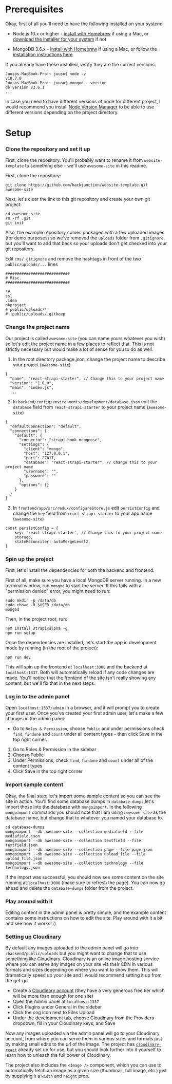# Prerequisites

Okay, first of all you'll need to have the following installed on your system:

-   Node.js 10.x or higher - [install with Homebrew](https://www.dyclassroom.com/howto-mac/how-to-install-nodejs-and-npm-on-mac-using-homebrew) if using a Mac, or [download the installer for your system](https://nodejs.org/en/download/current/) if not

*   MongoDB 3.6.x - [install with Homebrew](https://treehouse.github.io/installation-guides/mac/mongo-mac.html) if using a Mac, or follow the [installation instructions here](https://docs.mongodb.com/manual/installation/)

If you already have these installed, verify they are the correct versions:

```
Juusos-MacBook-Pro:~ juuso$ node -v
v10.7.0
Juusos-MacBook-Pro:~ juuso$ mongod --version
db version v3.6.1
...
```

In case you need to have different versions of node for different project, I would recommend you install [Node Version Manager](https://github.com/creationix/nvm) to be able to use different versions depending on the project directory.

# Setup

### Clone the repository and set it up

First, clone the repository. You'll probably want to rename it from `website-template` to something else - we'll use `awesome-site` in this readme.

First, clone the repository:

```
git clone https://github.com/hackjunction/website-template.git awesome-site
```

Next, let's clear the link to this git repository and create your own git project:

```
cd awesome-site
rm -rf .git
git init
```

Also, the example repository comes packaged with a few uploaded images (for demo purposes) so we've removed the `uploads` folder from `.gitignore`, but you'll want to add that back so your uploads don't get checked into your git repository.

Edit `cms/.gitignore` and remove the hashtags in front of the two `public/uploads/...` lines

```
############################
# Misc.
############################

*#
ssl
.idea
nbproject
# public/uploads/*
# !public/uploads/.gitkeep

```

### Change the project name

Our project is called `awesome-site` (you can name yours whatever you wish) so let's edit the project name in a few places to reflect that. This is not strictly necessary but would make a lot of sense for you to do as well.

1. In the root directory package.json, change the project name to describe your project (`awesome-site`)

```
{
  "name": "react-strapi-starter", // Change this to your project name
  "version": "1.0.0",
  "main": "index.js",
  ...
```

2. In `backend/config/environments/development/database.json` edit the `database` field from `react-strapi-starter` to your project name (`awesome-site`)

```
{
  "defaultConnection": "default",
  "connections": {
    "default": {
      "connector": "strapi-hook-mongoose",
      "settings": {
        "client": "mongo",
        "host": "127.0.0.1",
        "port": 27017,
        "database": "react-strapi-starter", // Change this to your project name
        "username": "",
        "password": ""
      },
      "options": {}
    }
  }
}
```

3. In `frontend/app/src/redux/configureStore.js` edit `persistConfig` and change the `key` field from `react-strapi-starter` to your app name (`awesome-site`)

```
const persistConfig = {
	key: 'react-strapi-starter', // Change this to your project name
	storage,
	stateReconciler: autoMergeLevel2,
}
```

### Spin up the project

First, let's install the dependencies for both the backend and frontend.

First of all, make sure you have a local MongoDB server running. In a new terminal window, run `mongod` to start the server. If this fails with a "permission denied" error, you might need to run:

```
sudo mkdir -p /data/db
sudo chown -R $USER /data/db
mongod
```

Then, in the project root, run:

```
npm install strapi@alpha -g
npm run setup
```

Once the dependencies are installed, let's start the app in development mode by running (in the root of the project):

```
npm run dev
```

This will spin up the frontend at `localhost:3000` and the backend at `localhost:1337`. Both will automatically reload if any code changes are made. You'll notice that the frontend of the site isn't really showing any content, but we'll fix that in the next steps.

### Log in to the admin panel

Open `localhost:1337/admin` in a browser, and it will prompt you to create your first user. Once you've created your first admin user, let's make a few changes in the admin panel:

-   Go to `Roles & Permission`, choose `Public` and under permissions check `find`, `findone` and `count` under all content types - then click Save in the top right corner.

1. Go to Roles & Permission in the sidebar
2. Choose Public
3. Under Permissions, check `find`, `findone` and `count` under all of the content types
4. Click Save in the top right corner

### Import sample content

Okay, the final step: let's import some sample content so you can see the site in action. You'll find some database dumps in `database-dumps`,let's import those into the database with `mongoimport`. In the following `mongoimport` commands you should note that I am using `awesome-site` as the database name, but change that to whatever you named your database to.

```
cd database-dumps
mongoimport --db awesome-site --collection mediafield --file mediafield.json
mongoimport --db awesome-site --collection textfield --file textfield.json
mongoimport --db awesome-site --collection page --file page.json
mongoimport --db awesome-site --collection upload_file --file upload_file.json
mongoimport --db awesome-site --collection technology --file technology.json
```

If the import was successful, you should now see some content on the site running at `localhost:3000` (make sure to refresh the page). You can now go ahead and delete the `database-dumps` folder from the project.

### Play around with it

Editing content in the admin panel is pretty simple, and the example content contains some instructions on how to edit the site. Play around with it a bit and see how it works! :)

### Setting up Cloudinary

By default any images uploaded to the admin panel will go into `/backend/public/uploads` but you might want to change that to use something like Cloudinary. Cloudinary is an online image hosting service where you can serve any images on your site via their CDN in various formats and sizes depending on where you want to show them. This will dramatically speed up your site and I would recommend setting it up from the get-go.

-   Create a [Cloudinary account](https://cloudinary.com/users/register/free) (they have a very generous free tier which will be more than enough for one site)
-   Open the Admin panel at `localhost:1337`
-   Click Plugins under General in the sidebar
-   Click the cog icon next to Files Upload
-   Under the development tab, choose Cloudinary from the Providers dropdown, fill in your Cloudinary keys, and Save

Now any images uploaded via the admin panel will go to your Cloudinary account, from where you can serve them in various sizes and formats just by making small edits to the url of the image. The project has [`cloudinary-react`](https://github.com/cloudinary/cloudinary-react) already set up for use, but you should look further into it yourself to learn how to unleash the full power of Cloudinary.

The project also includes the `<Image />` component, which you can use to automatically fetch an image as a given size (thumbnail, full image, etc.) just by supplying it a `width` and `height` prop.
